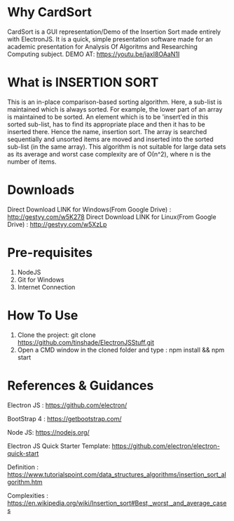 # Why CardSort
CardSort is a GUI representation/Demo of the Insertion Sort made entirely with ElectronJS.
It is a quick, simple presentation software made for an academic presentation for Analysis Of Algoritms and Researching Computing subject.
DEMO AT: https://youtu.be/jaxI8OAaN1I

# What is INSERTION SORT
This is an in-place comparison-based sorting algorithm. Here, a sub-list is maintained which is always sorted. For example, the lower part of an array is maintained to be sorted. An element which is to be 'insert'ed in this sorted sub-list, has to find its appropriate place and then it has to be inserted there. Hence the name, insertion sort.
The array is searched sequentially and unsorted items are moved and inserted into the sorted sub-list (in the same array). This algorithm is not suitable for large data sets as its average and worst case complexity are of Ο(n^2), where n is the number of items.

# Downloads
Direct Download LINK for Windows(From Google Drive) : http://gestyy.com/w5K278
Direct Download LINK for Linux(From Google Drive) : http://gestyy.com/w5XzLp

# Pre-requisites
1. NodeJS
2. Git for Windows
3. Internet Connection

# How To Use
1. Clone the project: git clone https://github.com/tinshade/ElectronJSStuff.git
2. Open a CMD window in the cloned folder and type : npm install && npm start

# References & Guidances 
Electron JS : https://github.com/electron/

BootStrap 4 : https://getbootstrap.com/

Node JS: https://nodejs.org/

Electron JS Quick Starter Template: https://github.com/electron/electron-quick-start

Definition : https://www.tutorialspoint.com/data_structures_algorithms/insertion_sort_algorithm.htm

Complexities : https://en.wikipedia.org/wiki/Insertion_sort#Best,_worst,_and_average_cases
